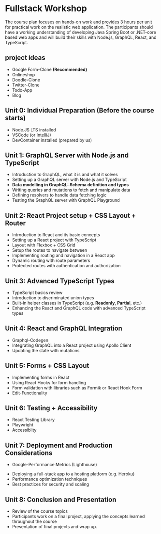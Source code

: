 # Fullstack Workshop
The course plan focuses on hands-on work and provides 3 hours per unit for practical work on the realistic web application.
The participants should have a working understanding of developing Java Spring Boot or .NET-core based web apps and will build their skills with Node.js, GraphQL, React, and TypeScript.

## project ideas
- Google Form-Clone **(Recommended)**
- Onlineshop
- Doodle-Clone
- Twitter-Clone
- Todo-App
- Blog

## Unit 0: Individual Preparation (Before the course starts)

- Node.JS LTS installed
- VSCode (or IntelliJ)
- DevContainer installed (prepared by us)

## Unit 1: GraphQL Server with Node.js and TypeScript

- Introduction to GraphQL, what it is and what it solves
- Setting up a GraphQL server with Node.js and TypeScript
- **Data modelling in GraphQL: Schema definition and types**
- Writing queries and mutations to fetch and manipulate data
- Defining resolvers to handle data fetching logic
- Testing the GraphQL server with GraphQL Playground

## Unit 2: React Project setup + CSS Layout + Router

- Introduction to React and its basic concepts
- Setting up a React project with TypeScript
- Layout with Flexbox + CSS Grid
- Setup the routes to navigate between
- Implementing routing and navigation in a React app
- Dynamic routing with route parameters
- Protected routes with authentication and authorization

## Unit 3: Advanced TypeScript Types

- TypeScript basics review
- Introduction to discriminated union types
- Built-in helper classes in TypeScript (e.g. **Readonly**, **Partial**, etc.)
- Enhancing the React and GraphQL code with advanced TypeScript types

## Unit 4: React and GraphQL Integration

- Graphql-Codegen
- Integrating GraphQL into a React project using Apollo Client
- Updating the state with mutations

## Unit 5: Forms + CSS Layout

- Implementing forms in React
- Using React Hooks for form handling
- Form validation with libraries such as Formik or React Hook Form
- Edit-Functionality

## Unit 6: Testing + Accessibility

- React Testing Library
- Playwright
- Accessiblity

## Unit 7: Deployment and Production Considerations

- Google-Performance Metrics (Lighthouse)

* Deploying a full-stack app to a hosting platform (e.g. Heroku)
* Performance optimization techniques
* Best practices for security and scaling

## Unit 8: Conclusion and Presentation

- Review of the course topics
- Participants work on a final project, applying the concepts learned throughout the course
- Presentation of final projects and wrap up.
